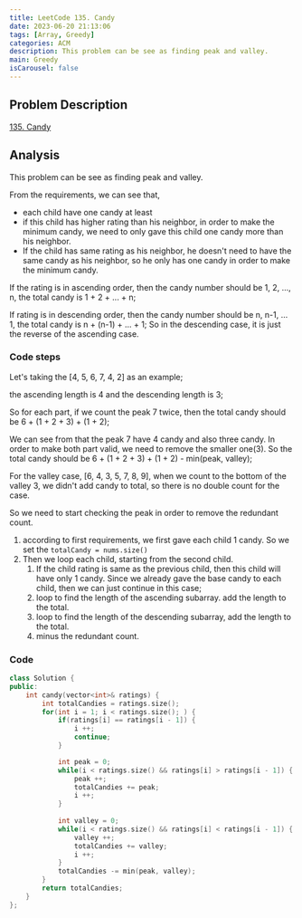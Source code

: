 ```yaml
---
title: LeetCode 135. Candy
date: 2023-06-20 21:13:06
tags: [Array, Greedy]
categories: ACM
description: This problem can be see as finding peak and valley.
main: Greedy
isCarousel: false
---
```


## Problem Description

[135. Candy](https://leetcode.com/problems/candy/description/?envType=study-plan-v2&envId=top-interview-150)

## Analysis

This problem can be see as finding peak and valley.

From the requirements, we can see that,

- each child have one candy at least
- if this child has higher rating than his neighbor, in order to make the minimum candy, we need to only gave this child one candy more than his neighbor.
- If the child has same rating as his neighbor, he doesn't need to have the same candy as his neighbor, so he only has one candy in order to make the minimum candy.

If the rating is in ascending order, then the candy number should be 1, 2, ..., n, the total candy is 1 + 2 + ... + n; 

If rating is in descending order, then the candy number should be n, n-1, ... 1, the total candy is n + (n-1) + ... + 1; So in the descending case, it is just the reverse of the ascending case.

### Code steps

Let's taking the [4, 5, 6, 7, 4, 2] as an example;

the ascending length is 4 and the descending length is 3;

So for each part, if we count the peak 7 twice, then the total candy should be 6 + (1 + 2 + 3) + (1 + 2);

We can see from that the peak 7 have 4 candy and also three candy. In order to make both part valid, we need to remove the smaller one(3). So the total candy should be 6 + (1 + 2 + 3) + (1 + 2) - min(peak, valley);

For the valley case, [6, 4, 3, 5, 7, 8, 9], when we count to the bottom of the valley 3, we didn't add candy to total, so there is no double count for the case.

So we need to start checking the peak in order to remove the redundant count.

1. according to first requirements, we first gave each child 1 candy. So we set the `totalCandy = nums.size()`
2. Then we loop each child, starting from the second child.
   1. If the child rating is same as the previous child, then this child will have only 1 candy. Since we already gave the base candy to each child, then we can just continue in this case;
   2. loop to find the length of the ascending subarray.  add the length to the total.
   3. loop to find the length of the descending subarray, add the length to the total.
   4. minus the redundant count.

### Code

```c++
class Solution {
public:
    int candy(vector<int>& ratings) {
        int totalCandies = ratings.size();
        for(int i = 1; i < ratings.size(); ) {
            if(ratings[i] == ratings[i - 1]) {
                i ++;
                continue;
            }

            int peak = 0;
            while(i < ratings.size() && ratings[i] > ratings[i - 1]) {
                peak ++;
                totalCandies += peak;
                i ++;
            }
            
            int valley = 0;
            while(i < ratings.size() && ratings[i] < ratings[i - 1]) {
                valley ++;
                totalCandies += valley;
                i ++;
            }
            totalCandies -= min(peak, valley);
        }
        return totalCandies;
    }
};
```



